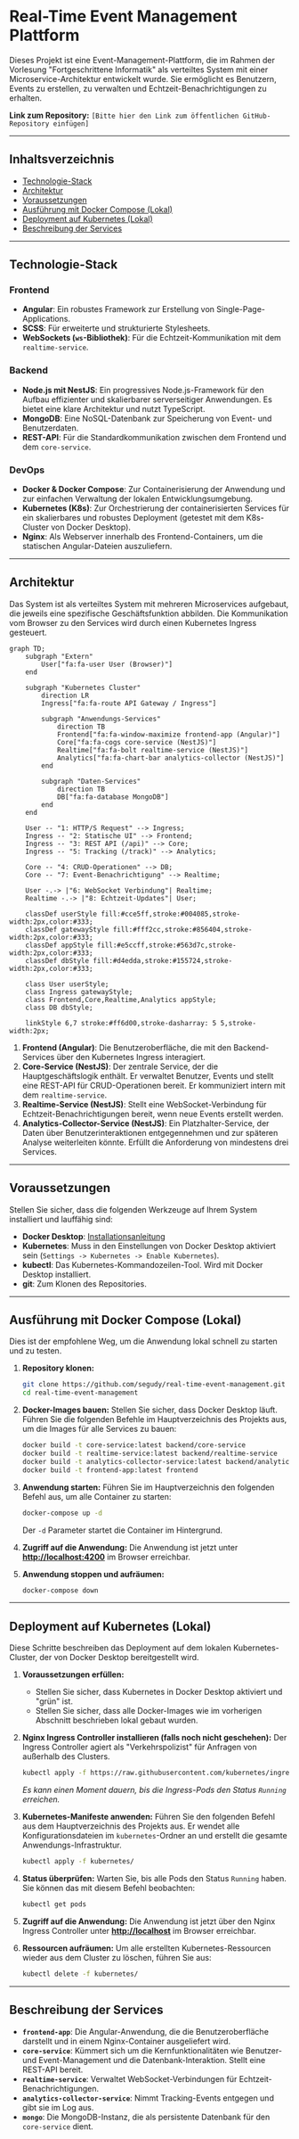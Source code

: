 # Real-Time Event Management Plattform

Dieses Projekt ist eine Event-Management-Plattform, die im Rahmen der Vorlesung "Fortgeschrittene Informatik" als verteiltes System mit einer Microservice-Architektur entwickelt wurde. Sie ermöglicht es Benutzern, Events zu erstellen, zu verwalten und Echtzeit-Benachrichtigungen zu erhalten.

**Link zum Repository:** `[Bitte hier den Link zum öffentlichen GitHub-Repository einfügen]`

---

## Inhaltsverzeichnis

- [Technologie-Stack](#technologie-stack)
- [Architektur](#architektur)
- [Voraussetzungen](#voraussetzungen)
- [Ausführung mit Docker Compose (Lokal)](#ausführung-mit-docker-compose-lokal)
- [Deployment auf Kubernetes (Lokal)](#deployment-auf-kubernetes-lokal)
- [Beschreibung der Services](#beschreibung-der-services)

---

## Technologie-Stack

### Frontend
- **Angular**: Ein robustes Framework zur Erstellung von Single-Page-Applications.
- **SCSS**: Für erweiterte und strukturierte Stylesheets.
- **WebSockets (`ws`-Bibliothek)**: Für die Echtzeit-Kommunikation mit dem `realtime-service`.

### Backend
- **Node.js mit NestJS**: Ein progressives Node.js-Framework für den Aufbau effizienter und skalierbarer serverseitiger Anwendungen. Es bietet eine klare Architektur und nutzt TypeScript.
- **MongoDB**: Eine NoSQL-Datenbank zur Speicherung von Event- und Benutzerdaten.
- **REST-API**: Für die Standardkommunikation zwischen dem Frontend und dem `core-service`.

### DevOps
- **Docker & Docker Compose**: Zur Containerisierung der Anwendung und zur einfachen Verwaltung der lokalen Entwicklungsumgebung.
- **Kubernetes (K8s)**: Zur Orchestrierung der containerisierten Services für ein skalierbares und robustes Deployment (getestet mit dem K8s-Cluster von Docker Desktop).
- **Nginx**: Als Webserver innerhalb des Frontend-Containers, um die statischen Angular-Dateien auszuliefern.

---

## Architektur

Das System ist als verteiltes System mit mehreren Microservices aufgebaut, die jeweils eine spezifische Geschäftsfunktion abbilden. Die Kommunikation vom Browser zu den Services wird durch einen Kubernetes Ingress gesteuert.

```mermaid
graph TD;
    subgraph "Extern"
        User["fa:fa-user User (Browser)"]
    end

    subgraph "Kubernetes Cluster"
        direction LR
        Ingress["fa:fa-route API Gateway / Ingress"]

        subgraph "Anwendungs-Services"
            direction TB
            Frontend["fa:fa-window-maximize frontend-app (Angular)"]
            Core["fa:fa-cogs core-service (NestJS)"]
            Realtime["fa:fa-bolt realtime-service (NestJS)"]
            Analytics["fa:fa-chart-bar analytics-collector (NestJS)"]
        end

        subgraph "Daten-Services"
            direction TB
            DB["fa:fa-database MongoDB"]
        end
    end

    User -- "1: HTTP/S Request" --> Ingress;
    Ingress -- "2: Statische UI" --> Frontend;
    Ingress -- "3: REST API (/api)" --> Core;
    Ingress -- "5: Tracking (/track)" --> Analytics;
    
    Core -- "4: CRUD-Operationen" --> DB;
    Core -- "7: Event-Benachrichtigung" --> Realtime;

    User -.-> |"6: WebSocket Verbindung"| Realtime;
    Realtime -.-> |"8: Echtzeit-Updates"| User;

    classDef userStyle fill:#cce5ff,stroke:#004085,stroke-width:2px,color:#333;
    classDef gatewayStyle fill:#fff2cc,stroke:#856404,stroke-width:2px,color:#333;
    classDef appStyle fill:#e5ccff,stroke:#563d7c,stroke-width:2px,color:#333;
    classDef dbStyle fill:#d4edda,stroke:#155724,stroke-width:2px,color:#333;

    class User userStyle;
    class Ingress gatewayStyle;
    class Frontend,Core,Realtime,Analytics appStyle;
    class DB dbStyle;

    linkStyle 6,7 stroke:#ff6d00,stroke-dasharray: 5 5,stroke-width:2px;
```

1.  **Frontend (Angular)**: Die Benutzeroberfläche, die mit den Backend-Services über den Kubernetes Ingress interagiert.
2.  **Core-Service (NestJS)**: Der zentrale Service, der die Hauptgeschäftslogik enthält. Er verwaltet Benutzer, Events und stellt eine REST-API für CRUD-Operationen bereit. Er kommuniziert intern mit dem `realtime-service`.
3.  **Realtime-Service (NestJS)**: Stellt eine WebSocket-Verbindung für Echtzeit-Benachrichtigungen bereit, wenn neue Events erstellt werden.
4.  **Analytics-Collector-Service (NestJS)**: Ein Platzhalter-Service, der Daten über Benutzerinteraktionen entgegennehmen und zur späteren Analyse weiterleiten könnte. Erfüllt die Anforderung von mindestens drei Services.

---

## Voraussetzungen

Stellen Sie sicher, dass die folgenden Werkzeuge auf Ihrem System installiert und lauffähig sind:

- **Docker Desktop**: [Installationsanleitung](https://docs.docker.com/get-docker/)
- **Kubernetes**: Muss in den Einstellungen von Docker Desktop aktiviert sein (`Settings -> Kubernetes -> Enable Kubernetes`).
- **kubectl**: Das Kubernetes-Kommandozeilen-Tool. Wird mit Docker Desktop installiert.
- **git**: Zum Klonen des Repositories.

---

## Ausführung mit Docker Compose (Lokal)

Dies ist der empfohlene Weg, um die Anwendung lokal schnell zu starten und zu testen.

1.  **Repository klonen:**
    ```bash
    git clone https://github.com/segudy/real-time-event-management.git
    cd real-time-event-management
    ```

2.  **Docker-Images bauen:**
    Stellen Sie sicher, dass Docker Desktop läuft. Führen Sie die folgenden Befehle im Hauptverzeichnis des Projekts aus, um die Images für alle Services zu bauen:
    ```bash
    docker build -t core-service:latest backend/core-service
    docker build -t realtime-service:latest backend/realtime-service
    docker build -t analytics-collector-service:latest backend/analytics-collector-service
    docker build -t frontend-app:latest frontend
    ```

3.  **Anwendung starten:**
    Führen Sie im Hauptverzeichnis den folgenden Befehl aus, um alle Container zu starten:
    ```bash
    docker-compose up -d
    ```
    Der `-d` Parameter startet die Container im Hintergrund.

4.  **Zugriff auf die Anwendung:**
    Die Anwendung ist jetzt unter **[http://localhost:4200](http://localhost:4200)** im Browser erreichbar.

5.  **Anwendung stoppen und aufräumen:**
    ```bash
    docker-compose down
    ```

---

## Deployment auf Kubernetes (Lokal)

Diese Schritte beschreiben das Deployment auf dem lokalen Kubernetes-Cluster, der von Docker Desktop bereitgestellt wird.

1.  **Voraussetzungen erfüllen:**
    * Stellen Sie sicher, dass Kubernetes in Docker Desktop aktiviert und "grün" ist.
    * Stellen Sie sicher, dass alle Docker-Images wie im vorherigen Abschnitt beschrieben lokal gebaut wurden.

2.  **Nginx Ingress Controller installieren (falls noch nicht geschehen):**
    Der Ingress Controller agiert als "Verkehrspolizist" für Anfragen von außerhalb des Clusters.
    ```bash
    kubectl apply -f https://raw.githubusercontent.com/kubernetes/ingress-nginx/controller-v1.10.0/deploy/static/provider/cloud/deploy.yaml
    ```
    *Es kann einen Moment dauern, bis die Ingress-Pods den Status `Running` erreichen.*

3.  **Kubernetes-Manifeste anwenden:**
    Führen Sie den folgenden Befehl aus dem Hauptverzeichnis des Projekts aus. Er wendet alle Konfigurationsdateien im `kubernetes`-Ordner an und erstellt die gesamte Anwendungs-Infrastruktur.
    ```bash
    kubectl apply -f kubernetes/
    ```

4.  **Status überprüfen:**
    Warten Sie, bis alle Pods den Status `Running` haben. Sie können das mit diesem Befehl beobachten:
    ```bash
    kubectl get pods
    ```

5.  **Zugriff auf die Anwendung:**
    Die Anwendung ist jetzt über den Nginx Ingress Controller unter **[http://localhost](http://localhost)** im Browser erreichbar.

6.  **Ressourcen aufräumen:**
    Um alle erstellten Kubernetes-Ressourcen wieder aus dem Cluster zu löschen, führen Sie aus:
    ```bash
    kubectl delete -f kubernetes/
    ```

---

## Beschreibung der Services

-   **`frontend-app`**: Die Angular-Anwendung, die die Benutzeroberfläche darstellt und in einem Nginx-Container ausgeliefert wird.
-   **`core-service`**: Kümmert sich um die Kernfunktionalitäten wie Benutzer- und Event-Management und die Datenbank-Interaktion. Stellt eine REST-API bereit.
-   **`realtime-service`**: Verwaltet WebSocket-Verbindungen für Echtzeit-Benachrichtigungen.
-   **`analytics-collector-service`**: Nimmt Tracking-Events entgegen und gibt sie im Log aus.
-   **`mongo`**: Die MongoDB-Instanz, die als persistente Datenbank für den `core-service` dient.